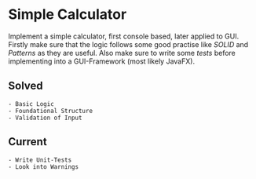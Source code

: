 # Simple Calculator
Implement a simple calculator, first console based, later applied to GUI. Firstly make sure that the logic follows some good practise like *SOLID* and *Patterns* 
as they are useful. Also make sure to write some *tests* before implementing into a GUI-Framework (most likely JavaFX).


## Solved 
    - Basic Logic
    - Foundational Structure
    - Validation of Input

## Current
    - Write Unit-Tests
    - Look into Warnings
    